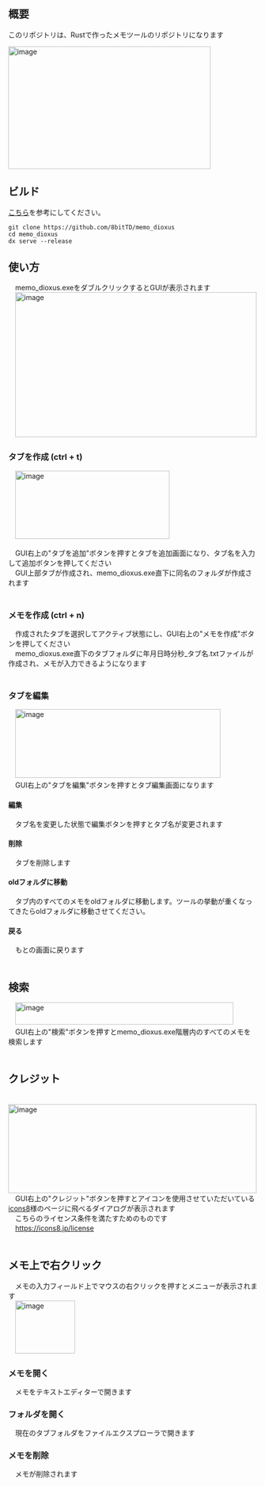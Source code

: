 ## 概要
このリポジトリは、Rustで作ったメモツールのリポジトリになります

<img width="409" height="248" alt="image" src="https://github.com/user-attachments/assets/4f80c9a4-3a77-4269-816c-0c5759f190b4" />

## ビルド
[こちら](https://dioxuslabs.com/learn/0.6/guide/tooling#setting-up-tooling)を参考にしてください。
```
git clone https://github.com/8bitTD/memo_dioxus
cd memo_dioxus
dx serve --release
```

## 使い方
　memo_dioxus.exeをダブルクリックするとGUIが表示されます<br>
　<img width="488" height="293" alt="image" src="https://github.com/user-attachments/assets/aa38f0b1-43e1-44d8-a5b6-b6a80b34e2c9" />

### タブを作成 (ctrl + t)
　<img width="312" height="138" alt="image" src="https://github.com/user-attachments/assets/d888eee4-ad8a-45d1-9d7f-96194be7a124" />

　GUI右上の"タブを追加"ボタンを押すとタブを追加画面になり、タブ名を入力して追加ボタンを押してください<br>
　GUI上部タブが作成され、memo_dioxus.exe直下に同名のフォルダが作成されます<br>
　
### メモを作成 (ctrl + n)
　作成されたタブを選択してアクティブ状態にし、GUI右上の"メモを作成"ボタンを押してください<br>
　memo_dioxus.exe直下のタブフォルダに年月日時分秒_タブ名.txtファイルが作成され、メモが入力できるようになります<br>
　　
### タブを編集
　<img width="415" height="139" alt="image" src="https://github.com/user-attachments/assets/4f25cc00-a478-40ca-80f7-8f0bf7bce02d" /><br>
　GUI右上の"タブを編集"ボタンを押すとタブ編集画面になります<br>
#### 編集
　タブ名を変更した状態で編集ボタンを押すとタブ名が変更されます<br>
#### 削除
　タブを削除します<br>
#### oldフォルダに移動
　タブ内のすべてのメモをoldフォルダに移動します。ツールの挙動が重くなってきたらoldフォルダに移動させてください。<br>
#### 戻る
　もとの画面に戻ります<br>
　　　
## 検索
　<img width="441" height="45" alt="image" src="https://github.com/user-attachments/assets/215e5988-5b22-489d-b82e-061b28cc0d7b" /><br>
　GUI右上の"検索"ボタンを押すとmemo_dioxus.exe階層内のすべてのメモを検索します<br>
　　
## クレジット
　<img width="502" height="180" alt="image" src="https://github.com/user-attachments/assets/6f4fdacb-37a6-4c65-9d64-419c8bfb2fbe" /><br>
　GUI右上の"クレジット"ボタンを押すとアイコンを使用させていただいている[icons8](https://icons8.jp/icons)様のページに飛べるダイアログが表示されます<br>
　こちらのライセンス条件を満たすためのものです<br>
　https://icons8.jp/license<br>
　　

## メモ上で右クリック
　メモの入力フィールド上でマウスの右クリックを押すとメニューが表示されます<br>
　<img width="121" height="107" alt="image" src="https://github.com/user-attachments/assets/7a99ee6a-ff36-4a98-b007-0a3c02fe9b6d" /><br>
### メモを開く
　メモをテキストエディターで開きます<br>
### フォルダを開く
　現在のタブフォルダをファイルエクスプローラで開きます<br>
### メモを削除
　メモが削除されます<br>
